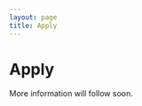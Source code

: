 ```yaml
---
layout: page
title: Apply
---
```


# Apply

More information will follow soon.

<!---
To apply for the Mathematics in Ljubljana 2025 summer school, simply  **fill out the [Application Form](https://docs.google.com/forms/d/e/1FAIpQLSfJJ95U6y3A6IWLxredopeLxC0UNVlx2riR5JoEMeK2Xx6PsA/viewform) before the deadline of April 13th, 2025**. We require the following documents as part of your application:

- A *motivational letter* (maximum 1 page) explaining why you are interested in attending our summer school and how it aligns with your academic and personal goals.
- Your *CV*, highlighting your academic achievements, relevant coursework, and any research or work experience you may have.
- A *letter of recommendation* from a professor at your local university or institution. The letter should be sent directly to [mathematicsinljubljana@fmf.uni-lj.si](mailto:mathematicsinljubljana@fmf.uni-lj.si).

If you run into any issues or have questions about the application, don't hesitate to reach out to us at [mathematicsinljubljana@fmf.uni-lj.si](mailto:mathematicsinljubljana@fmf.uni-lj.si).
-->
